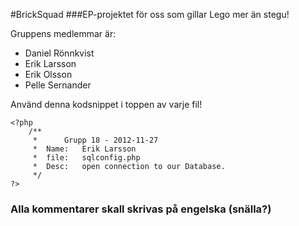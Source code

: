 #BrickSquad
###EP-projektet för oss som gillar Lego mer än stegu!

Gruppens medlemmar är:
* Daniel Rönnkvist
* Erik Larsson
* Erik Olsson
* Pelle Sernander


Använd denna kodsnippet i toppen av varje fil!

	<?php
		/**
		 * 		Grupp 18 - 2012-11-27
		 * 	Name:	Erik Larsson
		 *	file: 	sqlconfig.php
		 *	Desc:	open connection to our Database.
		 */
	?>

### Alla kommentarer skall skrivas på engelska (snälla?)